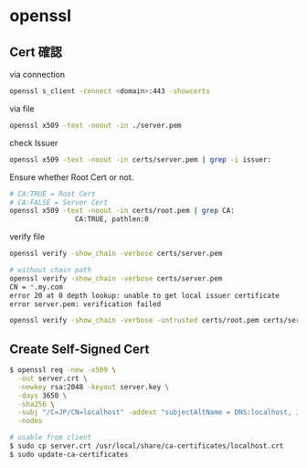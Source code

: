 # openssl

## Cert 確認

via connection
```bash
openssl s_client -connect <domain>:443 -showcerts
```

via file
```bash
openssl x509 -text -noout -in ./server.pem
```

check Issuer
```bash
openssl x509 -text -noout -in certs/server.pem | grep -i issuer:
```

Ensure whether Root Cert or not.
```bash
# CA:TRUE = Root Cert
# CA:FALSE = Server Cert
openssl x509 -text -noout -in certs/root.pem | grep CA:
                CA:TRUE, pathlen:0
```

verify file
```bash
openssl verify -show_chain -verbose certs/server.pem

# without chain path
openssl verify -show_chain -verbose certs/server.pem
CN = *.my.com
error 20 at 0 depth lookup: unable to get local issuer certificate
error server.pem: verification failed

openssl verify -show_chain -verbose -untrusted certs/root.pem certs/server.pem
```

## Create Self-Signed Cert

```bash
$ openssl req -new -x509 \
  -out server.crt \
  -newkey rsa:2048 -keyout server.key \
  -days 3650 \
  -sha256 \
  -subj "/C=JP/CN=localhost" -addext "subjectAltName = DNS:localhost, IP:127.0.0.1" \
  -nodes

# usable from client
$ sudo cp server.crt /usr/local/share/ca-certificates/localhost.crt
$ sudo update-ca-certificates
```
